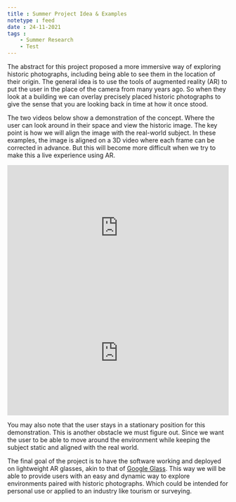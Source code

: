 ```yaml
---
title : Summer Project Idea & Examples
notetype : feed
date : 24-11-2021
tags : 
	- Summer Research
	- Test
---
```


The abstract for this project proposed a more immersive way of exploring historic photographs, including being able to see them in the location of their origin. The general idea is to use the tools of augmented reality (AR) to put the user in the place of the camera from many years ago. So when they look at a building we can overlay precisely placed historic photographs to give the sense that you are looking back in time at how it once stood.

The two videos below show a demonstration of the concept. Where the user can look around in their space and view the historic image. The key point is how we will align the image with the real-world subject. In these examples, the image is aligned on a 3D video where each frame can be corrected in advance. But this will become more difficult when we try to make this a live experience using AR.

<div style="position:relative;padding-top:56.25%;"> 
	<iframe src="https://www.youtube.com/embed/AEOozhi7dkA" frameborder="0" allowfullscreen style="position:absolute;top:0;left:0;width:100%;height:100%;"></iframe> 
</div>
<div style="position:relative;padding-top:56.25%;"> 
	<iframe src="https://www.youtube.com/embed/UesTBd7c_dM" frameborder="0" allowfullscreen style="position:absolute;top:0;right:0;width:100%;height:100%;"></iframe> 
</div>

You may also note that the user stays in a stationary position for this demonstration. This is another obstacle we must figure out. Since we want the user to be able to move around the environment while keeping the subject static and aligned with the real world.

The final goal of the project is to have the software working and deployed on lightweight AR glasses, akin to that of [Google Glass](https://www.google.com/glass/start/). This way we will be able to provide users with an easy and dynamic way to explore environments paired with historic photographs. Which could be intended for personal use or applied to an industry like tourism or surveying.